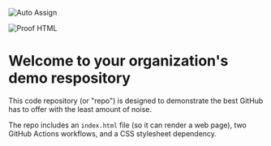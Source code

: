 ![Auto Assign](https://github.com/WSSEGDA/demo-repository/actions/workflows/auto-assign.yml/badge.svg)

![Proof HTML](https://github.com/WSSEGDA/demo-repository/actions/workflows/proof-html.yml/badge.svg)

# Welcome to your organization's demo respository
This code repository (or "repo") is designed to demonstrate the best GitHub has to offer with the least amount of noise.

The repo includes an `index.html` file (so it can render a web page), two GitHub Actions workflows, and a CSS stylesheet dependency.
